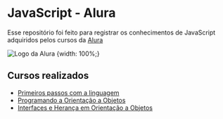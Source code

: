 # JavaScript - Alura

Esse repositório foi feito para registrar os conhecimentos de JavaScript adquiridos pelos cursos da [Alura](https://www.alura.com.br)

![Logo da Alura](https://play-lh.googleusercontent.com/TM-g_2L7u2p99kwg4IQeB-3352WfCq0vKXP4h5cOvISUlNll6-1WHu8t2B0oZdZKjkmp) {width: 100%;}


## Cursos realizados

- [Primeiros passos com a linguagem]()
- [Programando a Orientação a Objetos]()
- [Interfaces e Herança em Orientação a Objetos]()
